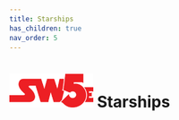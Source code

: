 ```yaml
---
title: Starships
has_children: true
nav_order: 5
---
```


# <img src='../zzImages/sw5e-logo.png' style= 'float:bottom; width:150px;'> **Starships**